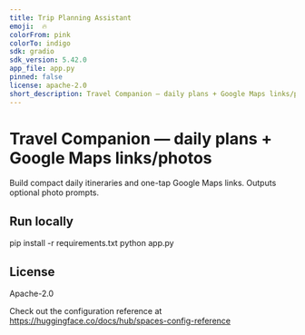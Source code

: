 ```yaml
---
title: Trip Planning Assistant
emoji:  🔥
colorFrom: pink
colorTo: indigo
sdk: gradio
sdk_version: 5.42.0
app_file: app.py
pinned: false
license: apache-2.0
short_description: Travel Companion — daily plans + Google Maps links/photos
---
```


# Travel Companion — daily plans + Google Maps links/photos

Build compact daily itineraries and one-tap Google Maps links. Outputs optional photo prompts.

## Run locally
pip install -r requirements.txt
python app.py

## License
Apache-2.0



Check out the configuration reference at https://huggingface.co/docs/hub/spaces-config-reference
